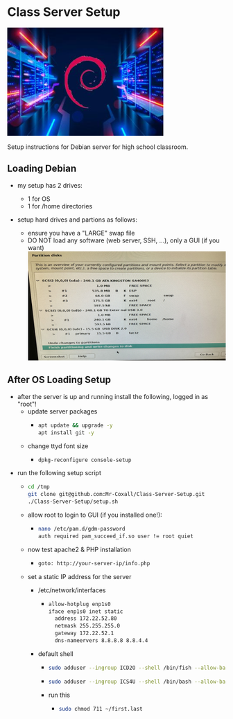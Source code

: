 # Class Server Setup

![Deban Server image](./images/debian%20_server.jpg)

Setup instructions for Debian server for high school classroom.

## Loading Debian

- my setup has 2 drives:
  - 1 for OS
  - 1 for /home directories

- setup hard drives and partions as follows:
  - ensure you have a "LARGE" swap file
  - DO NOT load any software (web server, SSH, ...), only a GUI (if you want)
![Debian Server Partition setup](./images/Debian_drive_partion_setup.jpg)

## After OS Loading Setup

- after the server is up and running install the following, logged in as "root"!
  - update server packages
    - ```sh
      apt update && upgrade -y
      apt install git -y
      ```
  - change ttyd font size
    - ```sh
      dpkg-reconfigure console-setup
      ```
- run the following setup script
  - ```sh
    cd /tmp
    git clone git@github.com:Mr-Coxall/Class-Server-Setup.git
    ./Class-Server-Setup/setup.sh
    ```
  - allow root to login to GUI (if you installed one!):
    - ```sh
      nano /etc/pam.d/gdm-password
      auth required pam_succeed_if.so user != root quiet
      ```
  - now test apache2 & PHP installation
    - ```sh
      goto: http://your-server-ip/info.php
      ```
  - set a static IP address for the server
    - /etc/network/interfaces
      - ```sh
        allow-hotplug enp1s0
        iface enp1s0 inet static
          address 172.22.52.80
          netmask 255.255.255.0
          gateway 172.22.52.1
          dns-nameervers 8.8.8.8 8.8.4.4
        ```

    - default shell
      - ```sh
        sudo adduser --ingroup ICD2O --shell /bin/fish --allow-bad-names -comment "First Last" first2.last2
        ```
      - ```sh
        sudo adduser --ingroup ICS4U --shell /bin/bash --allow-bad-names -comment "First Last" first.last
        ```
      - run this
        - ```sh
          sudo chmod 711 ~/first.last
          ```
